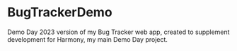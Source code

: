 # BugTrackerDemo
Demo Day 2023 version of my Bug Tracker web app, created to supplement development for Harmony, my main Demo Day project.
